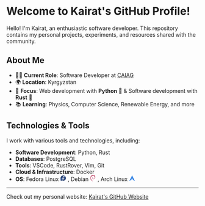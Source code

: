 # Welcome to Kairat's GitHub Profile!

Hello! I'm Kairat, an enthusiastic software developer. This repository contains my personal projects, experiments, and resources shared with the community.

## About Me

- 👨‍💻 **Current Role**: Software Developer at [CAIAG](https://www.caiag.kg/en/)
- 🌍 **Location**: Kyrgyzstan  
- 🚀 **Focus**: Web development with **Python** 🐍 & Software development with **Rust** 🦀
- 📚 **Learning**: Physics, Computer Science, Renewable Energy, and more  

## Technologies & Tools

I work with various tools and technologies, including:

- **Software Development**: Python, Rust
- **Databases**: PostgreSQL
- **Tools**: VSCode, RustRover, Vim, Git
- **Cloud & Infrastructure**: Docker
- **OS**: Fedora Linux <img src="assets/fedora-svgrepo-com.svg" alt="Fedora Icon" width="16"/>
  , Debian <img src="assets/debian-svgrepo-com.svg" alt="Debian Icon" width="16"/>
  , Arch Linux <img src="assets/arch-linux-svgrepo-com.svg" alt="Arch Icon" width="16"/>


---

Check out my personal website: [Kairat's GitHub Website](https://imkairat.github.io/)
